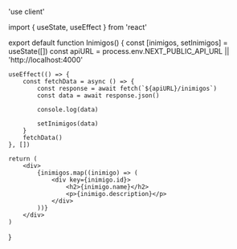 'use client'

import { useState, useEffect } from 'react'

export default function Inimigos() {
    const [inimigos, setInimigos] = useState([])
    const apiURL = process.env.NEXT_PUBLIC_API_URL || 'http://localhost:4000'

    useEffect(() => {
        const fetchData = async () => {
            const response = await fetch(`${apiURL}/inimigos`)
            const data = await response.json()

            console.log(data)
            
            setInimigos(data)
        }
        fetchData()
    }, [])

    return (
        <div>
            {inimigos.map((inimigo) => (
                <div key={inimigo.id}>
                    <h2>{inimigo.name}</h2>
                    <p>{inimigo.description}</p>
                </div>
            ))}
        </div>
    )
} 